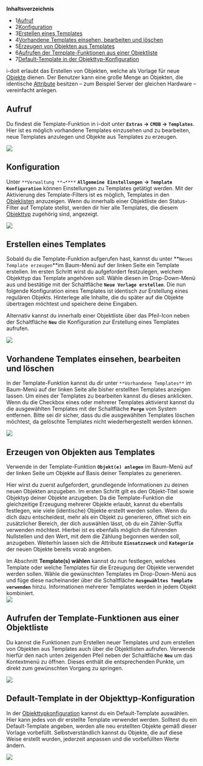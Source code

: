 **Inhaltsverzeichnis**

*   1[Aufruf](#Templates-Aufruf)
*   2[Konfiguration](#Templates-Konfiguration)
*   3[Erstellen eines Templates](#Templates-ErstelleneinesTemplates)
*   4[Vorhandene Templates einsehen, bearbeiten und löschen](#Templates-VorhandeneTemplateseinsehen,bearbeitenundlöschen)
*   5[Erzeugen von Objekten aus Templates](#Templates-ErzeugenvonObjektenausTemplates)
*   6[Aufrufen der Template-Funktionen aus einer Objektliste](#Templates-AufrufenderTemplate-FunktionenauseinerObjektliste)
*   7[Default-Template in der Objekttyp-Konfiguration](#Templates-Default-TemplateinderObjekttyp-Konfiguration)

i-doit erlaubt das Erstellen von Objekten, welche als Vorlage für neue [Objekte](/display/de/Struktur+der+IT-Dokumentation) dienen. Der Benutzer kann eine große Menge an Objekten, die identische [Attribute](/display/de/Struktur+der+IT-Dokumentation) besitzen – zum Beispiel Server der gleichen Hardware – vereinfacht anlegen.

Aufruf
------

Du findest die Template-Funktion in i-doit unter **`Extras` → `CMDB` → `Templates`**. Hier ist es möglich vorhandene Templates einzusehen und zu bearbeiten, neue Templates anzulegen und Objekte aus Templates zu erzeugen.

![](/download/attachments/20250687/image2021-10-4_8-36-16.png?version=1&modificationDate=1633329376733&api=v2&effects=drop-shadow)

Konfiguration
-------------

Unter `**Verwaltung **→****` **`Allgemeine Einstellungen`** **→** **`Template Konfiguration`** können Einstellungen zu Templates getätigt werden. Mit der Aktivierung des Template-Filters ist es möglich, Templates in den [Objeklisten](/display/de/Objekt-Liste) anzuzeigen. Wenn du innerhalb einer Objektliste den Status-Filter auf Template stellst, werden dir hier alle Templates, die diesem [Objekttyp](/display/de/Struktur+der+IT-Dokumentation) zugehörig sind, angezeigt.

![](/download/attachments/20250687/image2021-10-4_8-39-40.png?version=1&modificationDate=1633329580868&api=v2&effects=drop-shadow)

Erstellen eines Templates
-------------------------

Sobald du die Template-Funktion aufgerufen hast, kannst du unter **`Neues Template erzeugen`**im Baum-Menü auf der linken Seite ein Template erstellen. Im ersten Schritt wirst du aufgefordert festzulegen, welchem Objekttyp das Template angehören soll. Wähle diesen im Drop-Down-Menü aus und bestätige mit der Schaltfläche **`Neue Vorlage erstellen`**. Die nun folgende Konfiguration eines Templates ist identisch zur Erstellung eines regulären Objekts. Hinterlege alle Inhalte, die du später auf die Objekte übertragen möchtest und speichere deine Eingaben.

Alternativ kannst du innerhalb einer Objektliste über das Pfeil-Icon neben der Schaltfläche **`Neu`** die Konfiguration zur Erstellung eines Templates aufrufen.

![](/download/attachments/20250687/image2021-10-4_8-42-21.png?version=1&modificationDate=1633329741575&api=v2&effects=drop-shadow)

Vorhandene Templates einsehen, bearbeiten und löschen
-----------------------------------------------------

In der Template-Funktion kannst du dir unter `**Vorhandene Templates**` im Baum-Menü auf der linken Seite alle bisher erstellten Templates anzeigen lassen. Um eines der Templates zu bearbeiten kannst du dieses anklicken. Wenn du die Checkbox eines oder mehrerer Templates aktivierst kannst du die ausgewählten Templates mit der Schaltfläche **`Purge`** vom System entfernen. Bitte sei dir sicher, dass du die ausgewählten Templates löschen möchtest, da gelöschte Templates nicht wiederhergestellt werden können.

![](/download/attachments/20250687/image2021-10-4_8-43-2.png?version=1&modificationDate=1633329782784&api=v2&effects=drop-shadow)

Erzeugen von Objekten aus Templates
-----------------------------------

Verwende in der Template-Funktion **`Objekt(e) anlegen`**  im Baum-Menü auf der linken Seite um Objekte auf Basis deiner Templates zu generieren.

Hier wirst du zuerst aufgefordert, grundlegende Informationen zu deinen neuen Objekten anzugeben. Im ersten Schritt gilt es den Objekt-Titel sowie Objektyp deiner Objekte anzugeben. Da die Template-Funktion die gleichzeitige Erzeugung mehrerer Objekte erlaubt, kannst du ebenfalls festlegen, wie viele (identische) Objekte erstellt werden sollen. Wenn du dich dazu entscheidest, mehr als ein Objekt zu generieren, öffnet sich ein zusätzlicher Bereich, der dich auswählen lässt, ob du ein Zähler-Suffix verwenden möchtest. Hierbei ist es ebenfalls möglich die führenden Nullstellen und den Wert, mit dem die Zählung begonnen werden soll, anzugeben. Weiterhin lassen sich die Attribute **`Einsatzzweck`** und **`Kategorie`** der neuen Objekte bereits vorab angeben.

Im Abschnitt **Template(s) wählen** kannst du nun festlegen, welches Template oder welche Templates für die Erzeugung der Objekte verwendet werden sollen. Wähle die gewünschten Templates im Drop-Down-Menü aus und füge diese nacheinander über die Schaltfläche **`Ausgewähltes Template verwenden`** hinzu. Informationen mehrerer Templates werden in jedem Objekt kombiniert.  
![](/download/attachments/20250687/image2021-10-4_8-45-19.png?version=1&modificationDate=1633329919938&api=v2&effects=drop-shadow)

Aufrufen der Template-Funktionen aus einer Objektliste
------------------------------------------------------

Du kannst die Funktionen zum Erstellen neuer Templates und zum erstellen von Objekten aus Templates auch über die Objektlisten aufrufen. Verwende hierfür den nach unten zeigenden Pfeil neben der Schaltfläche **`Neu`** um das Kontextmenü zu öffnen. Dieses enthält die entsprechenden Punkte, um direkt zum gewünschten Vorgang zu springen.

![](/download/attachments/20250687/image2021-10-4_8-34-57.png?version=1&modificationDate=1633329297808&api=v2&effects=drop-shadow)

Default-Template in der Objekttyp-Konfiguration
-----------------------------------------------

In der [Objekttypkonfiguration](/display/de/Benutzerdefinierte+Objekttypen) kannst du ein Default-Template auswählen. Hier kann jedes von dir erstellte Template verwendet werden. Solltest du ein Default-Template angeben, werden alle neu erstellten Objekte gemäß dieser Vorlage vorbefüllt. Selbstverständlich kannst du Objekte, die auf diese Weise erstellt wurden, jederzeit anpassen und die vorbefüllten Werte ändern.

![](/download/attachments/20250687/image2021-10-4_8-48-28.png?version=1&modificationDate=1633330109183&api=v2&effects=drop-shadow)